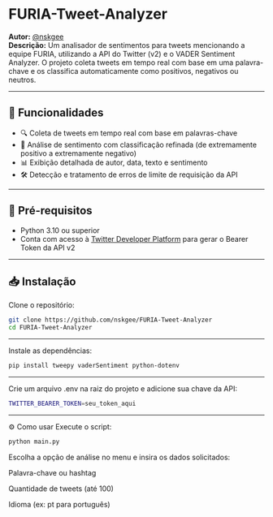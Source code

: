 # FURIA-Tweet-Analyzer

**Autor:** [@nskgee](https://github.com/nskgee)  
**Descrição:** Um analisador de sentimentos para tweets mencionando a equipe FURIA, utilizando a API do Twitter (v2) e o VADER Sentiment Analyzer. O projeto coleta tweets em tempo real com base em uma palavra-chave e os classifica automaticamente como positivos, negativos ou neutros.

---

## 🚀 Funcionalidades

- 🔍 Coleta de tweets em tempo real com base em palavras-chave
- 🧠 Análise de sentimento com classificação refinada (de extremamente positivo a extremamente negativo)
- 📊 Exibição detalhada de autor, data, texto e sentimento
- 🛠️ Detecção e tratamento de erros de limite de requisição da API

---

## 🧪 Pré-requisitos

- Python 3.10 ou superior
- Conta com acesso à [Twitter Developer Platform](https://developer.twitter.com/en) para gerar o Bearer Token da API v2

---

## 📥 Instalação

Clone o repositório:

```bash
git clone https://github.com/nskgee/FURIA-Tweet-Analyzer
cd FURIA-Tweet-Analyzer
```
---

Instale as dependências:

```bash
pip install tweepy vaderSentiment python-dotenv
```
-----
Crie um arquivo .env na raiz do projeto e adicione sua chave da API:

```bash
TWITTER_BEARER_TOKEN=seu_token_aqui
```
----

⚙️ Como usar
Execute o script:

```bash
python main.py
```

Escolha a opção de análise no menu e insira os dados solicitados:

Palavra-chave ou hashtag

Quantidade de tweets (até 100)

Idioma (ex: pt para português)







